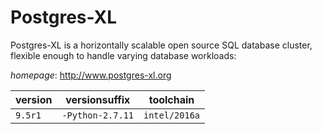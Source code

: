 # Postgres-XL

Postgres-XL is a horizontally scalable open source SQL database cluster, flexible enough to handle varying database workloads:

*homepage*: <http://www.postgres-xl.org>

version | versionsuffix | toolchain
--------|---------------|----------
``9.5r1`` | ``-Python-2.7.11`` | ``intel/2016a``
